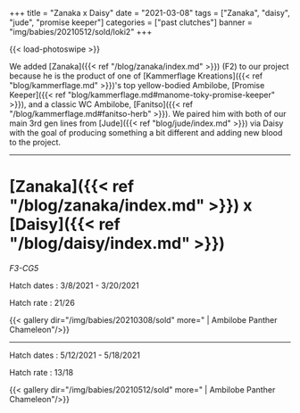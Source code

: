 +++
title = "Zanaka x Daisy"
date = "2021-03-08"
tags = ["Zanaka", "daisy", "jude", "promise keeper"]
categories = ["past clutches"]
banner = "img/babies/20210512/sold/loki2"
+++

{{< load-photoswipe >}}

We added [Zanaka]({{< ref "/blog/zanaka/index.md" >}}) (F2) to our project because he is the product of one of [Kammerflage Kreations]({{< ref "blog/kammerflage.md" >}})'s top yellow-bodied Ambilobe, [Promise Keeper]({{< ref "blog/kammerflage.md#manome-toky-promise-keeper" >}}), and a classic WC Ambilobe, [Fanitso]({{< ref "/blog/kammerflage.md#fanitso-herb" >}}). We paired him with both of our main 3rd gen lines from [Jude]({{< ref "blog/jude/index.md" >}}) via Daisy with the goal of producing something a bit different and adding new blood to the project.

---

# [Zanaka]({{< ref "/blog/zanaka/index.md" >}}) x [Daisy]({{< ref "/blog/daisy/index.md" >}})
*F3-CG5*

Hatch dates
: 3/8/2021 - 3/20/2021

Hatch rate
: 21/26

{{< gallery dir="/img/babies/20210308/sold" more=" | Ambilobe Panther Chameleon"/>}}

---

Hatch dates
: 5/12/2021 - 5/18/2021

Hatch rate
: 13/18

{{< gallery dir="/img/babies/20210512/sold" more=" | Ambilobe Panther Chameleon"/>}}